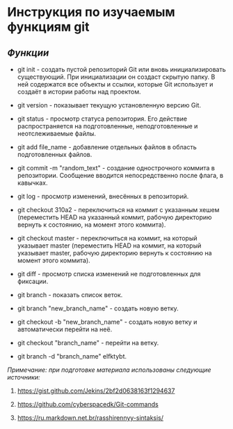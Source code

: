# **Инструкция по изучаемым функциям git**

## _**Функции**_

 
 * git init - создать пустой репозиторий Git или вновь инициализировать существующий. При инициализации он создаст скрытую папку. В ней содержатся все объекты и ссылки, которые Git использует и создаёт в истории работы над проектом.

* git version - показывает текущую установленную версию Git.

* git status - просмотр статуса  репозитория. Его действие распространяется на подготовленные, неподготовленные и неотслеживаемые файлы.

* git add file_name - добавление отдельных файлов в область подготовленных файлов.

* git commit -m "random_text" - cоздание однострочного коммита в репозитории. Cообщение вводится непосредственно после флага, в кавычках.

* git log - просмотр изменений, внесённых в репозиторий.

* git checkout 310a2 - переключиться на коммит с указанным хешем (переместить HEAD на указанный коммит, рабочую директорию вернуть к состоянию, на момент этого коммита).

* git checkout master - переключиться на коммит, на который указывает master (переместить HEAD на коммит, на который указывает master, рабочую директорию вернуть к состоянию на момент этого коммита).

* git diff - просмотр списка изменений не подготовленных для фиксации.

* git branch - показать список веток.

* git branch "new_branch_name" - cоздать новую ветку.

* git checkout -b "new_branch_name" - cоздать новую ветку и автоматически перейти на неё.

* git checkout  "branch_name" -  перейти на ветку.

* git branch -d "branch_name" elfktybt.



*Примечание: при подготовке материала использованы следующие источники:*

1. <https://gist.github.com/Jekins/2bf2d0638163f1294637>

2. <https://github.com/cyberspacedk/Git-commands>

3. <https://ru.markdown.net.br/rasshirennyy-sintaksis/>